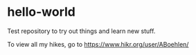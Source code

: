 # hello-world
Test repository to try out things and learn new stuff.

To view all my hikes, go to https://www.hikr.org/user/ABoehlen/
